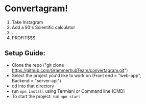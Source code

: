 # Convertagram!
1) Take Instagram
2) Add a 90's Scientific calculator
3) ....
4) PROFIT$$$


## Setup Guide:
- Clone the repo ("git clone https://github.com/GrammerhubTeam/convertagram.git")
- Select the project you'd like to work on (Front end = "web-app", Backend = "server-api")
- cd into that directory
- run `npm install` using Termianl or Command line (CMD)
- To start the project: run `npm start`